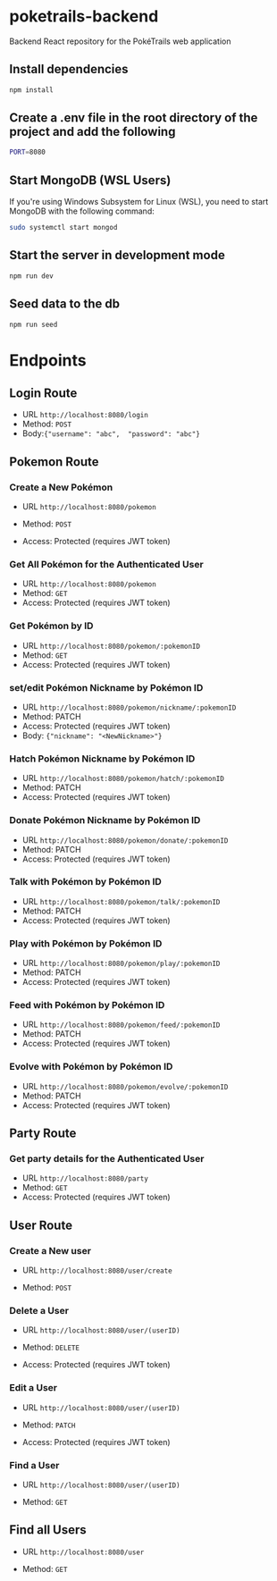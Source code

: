 # poketrails-backend

Backend React repository for the PokéTrails web application

## Install dependencies

```sh
npm install
```

## Create a .env file in the root directory of the project and add the following

```sh
PORT=8080
```

## Start MongoDB (WSL Users)

If you're using Windows Subsystem for Linux (WSL), you need to start MongoDB with the following command:

```sh
sudo systemctl start mongod
```

## Start the server in development mode

```sh
npm run dev
```

## Seed data to the db

```sh
npm run seed
```

# Endpoints

## Login Route

- URL `http://localhost:8080/login`
- Method: `POST`
- Body:`{"username": "abc",  "password": "abc"}`

## Pokemon Route

### Create a New Pokémon

- URL `http://localhost:8080/pokemon`

- Method: `POST`
- Access: Protected (requires JWT token)

### Get All Pokémon for the Authenticated User

- URL `http://localhost:8080/pokemon`
- Method: `GET`
- Access: Protected (requires JWT token)

### Get Pokémon by ID

- URL `http://localhost:8080/pokemon/:pokemonID`
- Method: `GET`
- Access: Protected (requires JWT token)

### set/edit Pokémon Nickname by Pokémon ID

- URL `http://localhost:8080/pokemon/nickname/:pokemonID`
- Method: PATCH
- Access: Protected (requires JWT token)
- Body: `{"nickname": "<NewNickname>"}`

### Hatch Pokémon Nickname by Pokémon ID

- URL `http://localhost:8080/pokemon/hatch/:pokemonID`
- Method: PATCH
- Access: Protected (requires JWT token)

### Donate Pokémon Nickname by Pokémon ID

- URL `http://localhost:8080/pokemon/donate/:pokemonID`
- Method: PATCH
- Access: Protected (requires JWT token)

### Talk with Pokémon by Pokémon ID

- URL `http://localhost:8080/pokemon/talk/:pokemonID`
- Method: PATCH
- Access: Protected (requires JWT token)

### Play with Pokémon by Pokémon ID

- URL `http://localhost:8080/pokemon/play/:pokemonID`
- Method: PATCH
- Access: Protected (requires JWT token)

### Feed with Pokémon by Pokémon ID

- URL `http://localhost:8080/pokemon/feed/:pokemonID`
- Method: PATCH
- Access: Protected (requires JWT token)

### Evolve with Pokémon by Pokémon ID

- URL `http://localhost:8080/pokemon/evolve/:pokemonID`
- Method: PATCH
- Access: Protected (requires JWT token)

## Party Route

### Get party details for the Authenticated User

- URL `http://localhost:8080/party`
- Method: `GET`
- Access: Protected (requires JWT token)

## User Route

### Create a New user

- URL `http://localhost:8080/user/create`

- Method: `POST`

### Delete a User

- URL `http://localhost:8080/user/(userID)`

- Method: `DELETE`

- Access: Protected (requires JWT token)

### Edit a User

- URL `http://localhost:8080/user/(userID)`

- Method: `PATCH`

- Access: Protected (requires JWT token)

### Find a User

- URL `http://localhost:8080/user/(userID)`

- Method: `GET`

## Find all Users

- URL `http://localhost:8080/user`

- Method: `GET`
